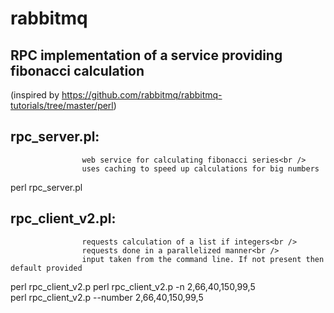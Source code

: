 rabbitmq
========

RPC implementation of a service providing fibonacci calculation
---------------------------------------------------------------

(inspired by https://github.com/rabbitmq/rabbitmq-tutorials/tree/master/perl)


rpc_server.pl:
-------------

                    web service for calculating fibonacci series<br />
                    uses caching to speed up calculations for big numbers

perl rpc_server.pl


rpc_client_v2.pl:   
----------------

                    requests calculation of a list if integers<br />
                    requests done in a parallelized manner<br />
                    input taken from the command line. If not present then default provided

perl rpc_client_v2.p 
perl rpc_client_v2.p -n 2,66,40,150,99,5   
perl rpc_client_v2.p --number 2,66,40,150,99,5   

